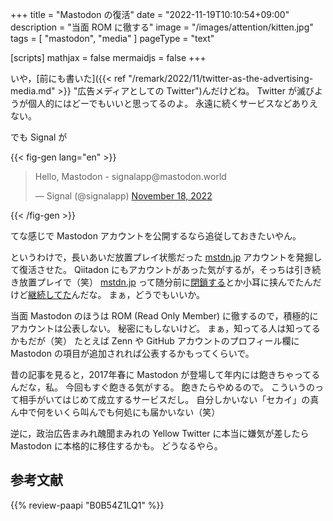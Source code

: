 +++
title = "Mastodon の復活"
date =  "2022-11-19T10:10:54+09:00"
description = "当面 ROM に徹する"
image = "/images/attention/kitten.jpg"
tags = [ "mastodon", "media" ]
pageType = "text"

[scripts]
  mathjax = false
  mermaidjs = false
+++

いや，[前にも書いた]({{< ref "/remark/2022/11/twitter-as-the-advertising-media.md" >}} "広告メディアとしての Twitter")んだけどね。
Twitter が滅びようが個人的にはどーでもいいと思ってるのよ。
永遠に続くサービスなどありえない。

でも Signal が

{{< fig-gen lang="en" >}}
<blockquote class="twitter-tweet"><p lang="en" dir="ltr">Hello, Mastodon - signalapp@mastodon.world</p>&mdash; Signal (@signalapp) <a href="https://twitter.com/signalapp/status/1593678164319997953?ref_src=twsrc%5Etfw">November 18, 2022</a></blockquote>
{{< /fig-gen >}}

てな感じで Mastodon アカウントを公開するなら追従しておきたいやん。

というわけで，長いあいだ放置プレイ状態だった [mstdn.jp] アカウントを発掘して復活させた。
Qiitadon にもアカウントがあった気がするが，そっちは引き続き放置プレイで（笑）
[mstdn.jp] って随分前に[閉鎖する](https://www.itmedia.co.jp/news/articles/2005/25/news110.html "マストドン「mstdn.jp」、6月30日に終了　「中傷に対する法制強化に対応できない」 - ITmedia NEWS")とか小耳に挟んでたんだけど[継続してた](https://www.itmedia.co.jp/news/articles/2006/11/news081.html "マストドン「mstdn.jp」、存続決まる　新運営はTwitterクライアント「Twidere」メンテナー - ITmedia NEWS")んだな。
まぁ，どうでもいいか。

当面 Mastodon のほうは ROM (Read Only Member) に徹するので，積極的にアカウントは公表しない。
秘密にもしないけど。
まぁ，知ってる人は知ってるかもだが（笑） たとえば Zenn や GitHub アカウントのプロフィール欄に Mastodon の項目が追加されれば公表するかもってくらいで。

昔の記事を見ると，2017年春に Mastodon が登場して年内には飽きちゃってるんだな，私。
今回もすぐ飽きる気がする。
飽きたらやめるので。
こういうのって相手がいてはじめて成立するサービスだし。
自分しかいない「セカイ」の真ん中で何をいくら叫んでも何処にも届かいない（笑）

逆に，政治広告まみれ醜聞まみれの Yellow Twitter に本当に嫌気が差したら Mastodon に本格的に移住するかも。
どうなるやら。

[mstdn.jp]: https://mstdn.jp/

## 参考文献

{{% review-paapi "B0B54Z1LQ1" %}} <!-- シャーロック・ホームズの復活 -->

